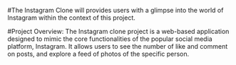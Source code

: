 #The Instagram Clone will provides users with a glimpse into the world of Instagram within the context of this project.

#Project Overview: The Instagram clone project is a web-based application designed to mimic the core functionalities of the popular social media platform, Instagram. It allows users to see the number of like and comment on posts, and explore a feed of photos of the specific person.
